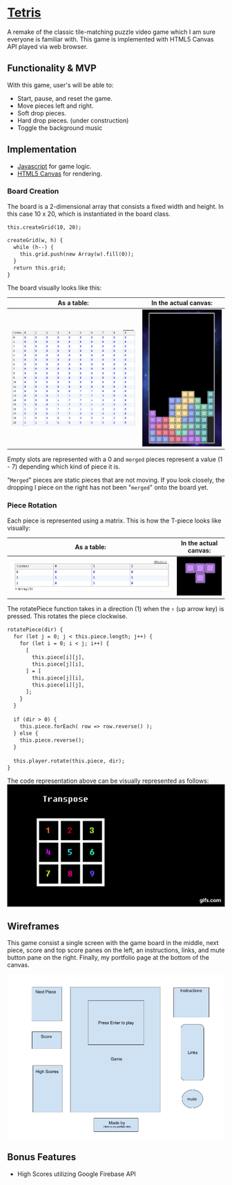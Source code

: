 # [Tetris](http://tetris.rafgarcia.io)
A remake of the classic tile-matching puzzle video game which I am sure everyone is familiar with.
This game is implemented with HTML5 Canvas API played via web browser.

## Functionality & MVP
With this game, user's will be able to:

+ Start, pause, and reset the game.
+ Move pieces left and right.
+ Soft drop pieces.
+ Hard drop pieces. (under construction)
+ Toggle the background music

## Implementation
+ [Javascript](https://www.javascript.com/) for game logic.
+ [HTML5 Canvas](https://developer.mozilla.org/en-US/docs/Web/API/Canvas_API) for rendering.

### Board Creation
The board is a 2-dimensional array that consists a fixed width and height. In this case 10 x 20,
which is instantiated in the board class.

```
this.createGrid(10, 20);
```

```
createGrid(w, h) {
  while (h--) {
    this.grid.push(new Array(w).fill(0));
  }
  return this.grid;
}
```

The board visually looks like this:

| As a table:                                                               | In the actual canvas:                                                                  |
| ------------------------------------------------------------------------- | -------------------------------------------------------------------------------------- |
![Board](https://github.com/rafgarciaa/Tetris/blob/master/assets/board.png) |  ![Tetris View](https://github.com/rafgarciaa/Tetris/blob/master/assets/tetris_view.png)

Empty slots are represented with a 0 and `merged` pieces represent a value (1 - 7) depending which
kind of piece it is.

"`Merged`" pieces are static pieces that are not moving. If you look closely, the dropping I piece on the right has not been "`merged`" onto the board yet.

### Piece Rotation
Each piece is represented using a matrix. This is how the T-piece looks like visually:

| As a table:                                                                  | In the actual canvas:                                                                |
| ---------------------------------------------------------------------------- | ------------------------------------------------------------------------------------ |
![T-Piece](https://github.com/rafgarciaa/Tetris/blob/master/assets/piece.png)  | ![T-Piece View](https://github.com/rafgarciaa/Tetris/blob/master/assets/t_piece.png) |

The rotatePiece function takes in a direction (1) when the `↑` (up arrow key) is pressed.
This rotates the piece clockwise.

```
rotatePiece(dir) {
  for (let j = 0; j < this.piece.length; j++) {
    for (let i = 0; i < j; i++) {
      [
        this.piece[i][j],
        this.piece[j][i],
      ] = [
        this.piece[j][i],
        this.piece[i][j],
      ];
    }
  }

  if (dir > 0) {
    this.piece.forEach( row => row.reverse() );
  } else {
    this.piece.reverse();
  }

  this.player.rotate(this.piece, dir);
}
```

The code representation above can be visually represented as follows:
![Piece Rotation](https://github.com/rafgarciaa/Tetris/blob/master/assets/rotate.gif)


## Wireframes
This game consist a single screen with the game board in the middle, next piece, score and
top score panes on the left, an instructions, links, and mute button pane on the right. Finally,
my portfolio page at the bottom of the canvas.

![Wireframes](https://github.com/rafgarciaa/Tetris/blob/master/assets/tetris_wireframes.jpg)

## Bonus Features
+ High Scores utilizing Google Firebase API
